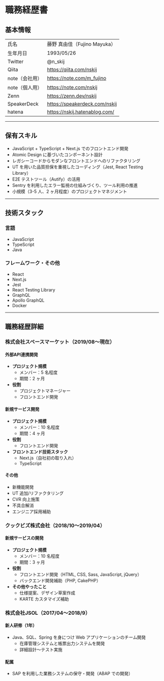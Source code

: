 # 職務経歴書

## 基本情報

| | |
|---|---|
|氏名| 藤野 真由佳（Fujino Mayuka） |
|生年月日| 1993/05/26 |
|Twitter| @n_skij |
|Qiita| https://qiita.com/nskij |
|note（会社用）| https://note.com/m_fujino |
|note（個人用）| https://note.com/nskij |
|Zenn| https://zenn.dev/nskij |
|SpeakerDeck| https://speakerdeck.com/nskij |
|hatena| https://nskij.hatenablog.com/ |

---

## 保有スキル

- JavaScript + TypeScript + Next.js でのフロントエンド開発
- Atomic Design に基づいたコンポーネント設計
- レガシーコードからモダンなフロントエンドへのリファクタリング
- UT を用いた品質担保を重視したコーディング（Jest, React Testing Library）
- E2E テストツール（Autify）の活用
- Sentry を利用したエラー監視の仕組みづくり、ツール利用の推進
- 小規模（3-5 人、2 ヶ月程度）のプロジェクトマネジメント

---

## 技術スタック

### 言語

- JavaScript
- TypeScript
- Java

### フレームワーク・その他

- React
- Next.js
- Jest
- React Testing Library
- GraphQL
- Apollo GraphQL
- Docker

---

## 職務経歴詳細

### 株式会社スペースマーケット（2019/08〜現在）

#### 外部API連携開発

- **プロジェクト規模**
  - メンバー：5 名程度
  - 期間：2 ヶ月
- **役割**
  - プロジェクトマネージャー
  - フロントエンド開発

#### 新規サービス開発

- **プロジェクト規模**
  - メンバー：10 名程度
  - 期間：4 ヶ月
- **役割**
  - フロントエンド開発
- **フロントエンド技術スタック**
  - Next.js（自社初の取り入れ）
  - TypeScript

#### その他

- 新機能開発
- UT 追加/リファクタリング
- CVR 向上施策
- 不具合解消
- エンジニア採用補助

### クックビズ株式会社（2018/10〜2019/04）

#### 新規サービスの開発

- **プロジェクト規模**
  - メンバー：10 名程度
  - 期間：3 ヶ月
- **役割**
  - フロントエンド開発（HTML, CSS, Sass, JavaScript, jQuery）
  - バックエンド開発補助（PHP, CakePHP）
- **その他やったこと**
  - 仕様提案、デザイン草案作成
  - KARTE カスタマイズ補助

### 株式会社JSOL（2017/04〜2018/9）

#### 新人研修（1年）

- Java、SQL、Spring を身につけ Web アプリケーションのチーム開発
  - 在庫管理システムと帳票出力システムを開発
  - 詳細設計～テスト実施

#### 配属

- SAP を利用した業務システムの保守・開発（ABAP での開発）
